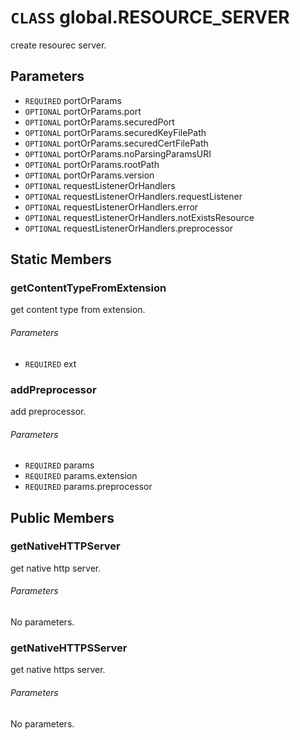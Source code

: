 # `CLASS` global.RESOURCE_SERVER
create resourec server.

## Parameters
* `REQUIRED` portOrParams 
* `OPTIONAL` portOrParams.port 
* `OPTIONAL` portOrParams.securedPort 
* `OPTIONAL` portOrParams.securedKeyFilePath 
* `OPTIONAL` portOrParams.securedCertFilePath 
* `OPTIONAL` portOrParams.noParsingParamsURI 
* `OPTIONAL` portOrParams.rootPath 
* `OPTIONAL` portOrParams.version 
* `OPTIONAL` requestListenerOrHandlers 
* `OPTIONAL` requestListenerOrHandlers.requestListener 
* `OPTIONAL` requestListenerOrHandlers.error 
* `OPTIONAL` requestListenerOrHandlers.notExistsResource 
* `OPTIONAL` requestListenerOrHandlers.preprocessor 

## Static Members

### getContentTypeFromExtension
get content type from extension.
###### Parameters
* `REQUIRED` ext 

### addPreprocessor
add preprocessor.
###### Parameters
* `REQUIRED` params 
* `REQUIRED` params.extension 
* `REQUIRED` params.preprocessor 

## Public Members

### getNativeHTTPServer
get native http server.
###### Parameters
No parameters.

### getNativeHTTPSServer
get native https server.
###### Parameters
No parameters.
